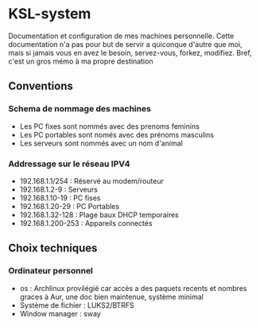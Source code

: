# KSL-system
Documentation et configuration de mes machines personnelle.
Cette documentation n'a pas pour but de servir a quiconque d'autre que moi, mais si jamais vous en avez le besoin, servez-vous, forkez, modifiez. Bref, c'est un gros mémo à ma propre destination
## Conventions
### Schema de nommage des machines
- Les PC fixes sont nommés avec des prenoms feminins
- Les PC portables sont només avec des prénoms masculins
- Les serveurs sont nommés avec un nom d'animal
### Addressage sur le réseau IPV4
- 192.168.1.1/254 : Réservé au modem/routeur
- 192.168.1.2-9 : Serveurs
- 192.168.1.10-19 : PC fises
- 192.168.1.20-29 : PC Portables
- 192.168.1.32-128 : Plage baux DHCP temporaires
- 192.168.1.200-253 : Appareils connectés

## Choix techniques
### Ordinateur personnel
- os : Archlinux provilégié car accès a des paquets recents et nombres graces à Aur, une doc bien maintenue, système minimal
- Système de fichier : LUKS2/BTRFS
- Window manager : sway




